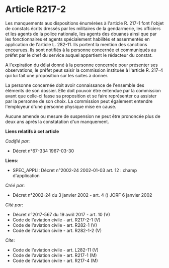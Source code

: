 # Article R217-2

Les manquements aux dispositions énumérées à l'article R. 217-1 font l'objet de constats écrits dressés par les militaires de
la gendarmerie, les officiers et les agents de la police nationale, les agents des douanes ainsi que par les fonctionnaires
et agents spécialement habilités et assermentés en application de l'article L. 282-11. Ils portent la mention des sanctions
encourues. Ils sont notifiés à la personne concernée et communiqués au préfet par le chef du service auquel appartient le
rédacteur du constat.

A l'expiration du délai donné à la personne concernée pour présenter ses observations, le préfet peut saisir la commission
instituée à l'article R. 217-4 qui lui fait une proposition sur les suites à donner.

La personne concernée doit avoir connaissance de l'ensemble des éléments de son dossier. Elle doit pouvoir être entendue par
la commission avant que celle-ci fasse sa proposition et se faire représenter ou assister par la personne de son choix. La
commission peut également entendre l'employeur d'une personne physique mise en cause.

Aucune amende ou mesure de suspension ne peut être prononcée plus de deux ans après la constatation d'un manquement.

**Liens relatifs à cet article**

_Codifié par_:

  - Décret n°67-334 1967-03-30

**Liens**:

  - SPEC_APPLI: Décret n°2002-24 2002-01-03 art. 12 : champ d'application

_Créé par_:

  - Décret n°2002-24 du 3 janvier 2002 - art. 4 () JORF 6 janvier 2002

_Cité par_:

  - Décret n°2017-567 du 19 avril 2017 - art. 10 (V)
  - Code de l'aviation civile - art. R217-2-1 (V)
  - Code de l'aviation civile - art. R282-1 (V)
  - Code de l'aviation civile - art. R282-1-2 (V)

_Cite_:

  - Code de l'aviation civile - art. L282-11 (V)
  - Code de l'aviation civile - art. R217-1 (M)
  - Code de l'aviation civile - art. R217-4 (M)
